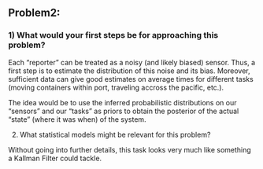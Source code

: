 ## Problem2:
### 1) What   would   your   first   steps   be   for   approaching   this   problem?

Each “reporter” can be treated as a noisy (and likely biased) sensor. Thus, a first step is to estimate the distribution of this noise and its bias. Moreover, sufficient data can give good estimates on average times for different tasks (moving containers within port, traveling accross the pacific, etc.). 

The idea would be to use the inferred probabilistic distributions on our “sensors” and our “tasks” as priors to obtain the posterior of the actual “state” (where it was when) of the system.

2) What   statistical   models   might   be   relevant   for   this   problem?

Without going into further details, this task looks very much like something a Kallman Filter could tackle. 